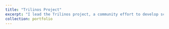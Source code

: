 ```yaml
---
title: "Trilinos Project"
excerpt: "I lead the Trilinos project, a community effort to develop scientific and mathematical libraries that enable the solution of large-scale multi-physics, multi-scale and related modeling and simulation problems on leadership computing platforms.[Trilinos on GitHub.com](https://github.com/trilinos/Trilinos).  [Trilinos Website](https://trilinos.github.com).<br/><img src='https://trilinos.github.com/Logos/Trilinos_logo.png'>"
collection: portfolio
---
```


